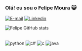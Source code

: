 
### Olá! eu sou o Felipe Moura 😺

[![E-mail](https://img.shields.io/badge/Gmail-D14836?style=for-the-badge&logo=gmail&logoColor=white)](mailto:felipecmoura30@gmail.com)
[![Linkedin](https://img.shields.io/badge/LinkedIn-0077B5?style=for-the-badge&logo=linkedin&logoColor=white)](https://www.linkedin.com/in/felipe-moura-27075b288/)

![Felipe GitHub stats](https://github-readme-stats.vercel.app/api?username=felipecmdev&show_icons=true&theme=merko)
<div style="display: inline_block"><br/>
 <img align= "center" alt="python" src="https://img.shields.io/badge/Python-3776AB?style=for-the-badge&logo=python&logoColor=white" />
  <img align= "center" alt="c#" src="https://img.shields.io/badge/C%23-239120?style=for-the-badge&logo=c-sharp&logoColor=white" />
  <img align= "center" alt="c" src="https://img.shields.io/badge/C-00599C?style=for-the-badge&logo=c&logoColor=white" />
 <img align= "center" alt="java" src="https://img.shields.io/badge/java-%23ED8B00.svg?style=for-the-badge&logo=openjdk&logoColor=white" />
</div><br/>

